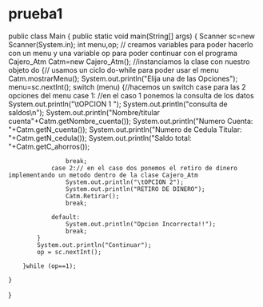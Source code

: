 # prueba1
public class Main {
    public static void main(String[] args) {
        Scanner sc=new Scanner(System.in);
        int menu,op; // creamos variables para poder hacerlo con un menu y una variable op para poder continuar con el programa
        Cajero_Atm Catm=new Cajero_Atm(); //instanciamos la clase con nuestro objeto
        do {// usamos un ciclo do-while para poder usar el menu
            Catm.mostrarMenu();
            System.out.println("Elija una de las Opciones");
            menu=sc.nextInt();
            switch (menu) {//hacemos un switch case para las 2 opciones del menu
                case 1: //en el caso 1 ponemos la consulta de los datos
                    System.out.println("\tOPCION 1 ");
                    System.out.println("consulta de saldos\n");
                    System.out.println("Nombre/titular cuenta"+Catm.getNombre_cuenta());
                    System.out.println("Numero Cuenta: "+Catm.getN_cuenta());
                    System.out.println("Numero de Cedula Titular: "+Catm.getN_cedula());
                    System.out.println("Saldo total: "+Catm.getC_ahorros());

                    break;
                case 2:// en el caso dos ponemos el retiro de dinero implementando un metodo dentro de la clase Cajero_Atm 
                    System.out.println("\tOPCION 2");
                    System.out.println("RETIRO DE DINERO");
                    Catm.Retirar();
                    break;

                default:
                    System.out.println("Opcion Incorrecta!!");
                    break;
            }
            System.out.println("Continuar");
            op = sc.nextInt();

        }while (op==1);

    }
}
